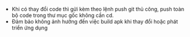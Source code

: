 - Khi có thay đổi code thì gửi kèm theo lệnh push git thủ công, push toàn bộ code trong thư mục gốc không cần cd.
- Đảm bảo không ảnh hưởng đến việc build apk khi thay đổi hoặc phát triển ứng dụng
